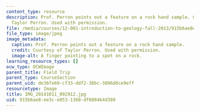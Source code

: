 ```yaml
---
content_type: resource
description: Prof. Perron points out a feature on a rock hand sample. Courtesy of
  Taylor Perron. Used with permission.
file: /media/courses/12-001-introduction-to-geology-fall-2013/915b6ae8ee3ce0531360df600464d389_IMG_20141011_092912.jpg
file_type: image/jpeg
image_metadata:
  caption: Prof. Perron points out a feature on a rock hand sample.
  credit: Courtesy of Taylor Perron. Used with permission.
  image-alt: A finger pointing to a spot on a rock.
learning_resource_types: []
ocw_type: OCWImage
parent_title: Field Trip
parent_type: CourseSection
parent_uid: de36fe69-cf33-ddf2-38bc-3896d0ce9eff
resourcetype: Image
title: IMG_20141011_092912.jpg
uid: 915b6ae8-ee3c-e053-1360-df600464d389
---
```

